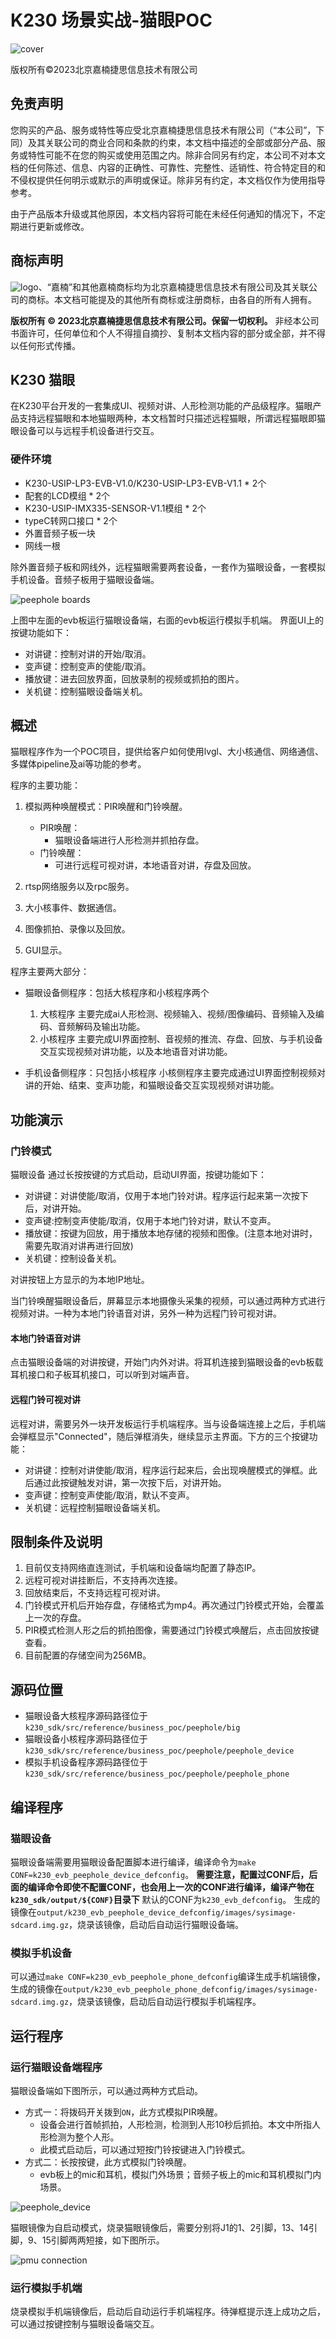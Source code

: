 # K230 场景实战-猫眼POC

![cover](images/canaan-cover.png)

版权所有©2023北京嘉楠捷思信息技术有限公司

<div style="page-break-after:always"></div>

## 免责声明

您购买的产品、服务或特性等应受北京嘉楠捷思信息技术有限公司（“本公司”，下同）及其关联公司的商业合同和条款的约束，本文档中描述的全部或部分产品、服务或特性可能不在您的购买或使用范围之内。除非合同另有约定，本公司不对本文档的任何陈述、信息、内容的正确性、可靠性、完整性、适销性、符合特定目的和不侵权提供任何明示或默示的声明或保证。除非另有约定，本文档仅作为使用指导参考。

由于产品版本升级或其他原因，本文档内容将可能在未经任何通知的情况下，不定期进行更新或修改。

## 商标声明

![logo](images/logo.png)、“嘉楠”和其他嘉楠商标均为北京嘉楠捷思信息技术有限公司及其关联公司的商标。本文档可能提及的其他所有商标或注册商标，由各自的所有人拥有。

**版权所有 © 2023北京嘉楠捷思信息技术有限公司。保留一切权利。**
非经本公司书面许可，任何单位和个人不得擅自摘抄、复制本文档内容的部分或全部，并不得以任何形式传播。

<div style="page-break-after:always"></div>

## K230 猫眼

在K230平台开发的一套集成UI、视频对讲、人形检测功能的产品级程序。猫眼产品支持远程猫眼和本地猫眼两种，本文档暂时只描述远程猫眼，所谓远程猫眼即猫眼设备可以与远程手机设备进行交互。

### 硬件环境

- K230-USIP-LP3-EVB-V1.0/K230-USIP-LP3-EVB-V1.1 * 2个
- 配套的LCD模组 * 2个
- K230-USIP-IMX335-SENSOR-V1.1模组 * 2个
- typeC转网口接口 * 2个
- 外置音频子板一块
- 网线一根

除外置音频子板和网线外，远程猫眼需要两套设备，一套作为猫眼设备，一套模拟手机设备。音频子板用于猫眼设备端。

![peephole boards](./images/peephole_boards.jpg)

上图中左面的evb板运行猫眼设备端，右面的evb板运行模拟手机端。
界面UI上的按键功能如下：

- 对讲键：控制对讲的开始/取消。
- 变声键：控制变声的使能/取消。
- 播放键：进去回放界面，回放录制的视频或抓拍的图片。
- 关机键：控制猫眼设备端关机。

## 概述

猫眼程序作为一个POC项目，提供给客户如何使用lvgl、大小核通信、网络通信、多媒体pipeline及ai等功能的参考。

程序的主要功能：

1. 模拟两种唤醒模式：PIR唤醒和门铃唤醒。

   - PIR唤醒：
     - 猫眼设备端进行人形检测并抓拍存盘。
   - 门铃唤醒：
     - 可进行远程可视对讲，本地语音对讲，存盘及回放。

1. rtsp网络服务以及rpc服务。
1. 大小核事件、数据通信。
1. 图像抓拍、录像以及回放。
1. GUI显示。

程序主要两大部分：

- 猫眼设备侧程序：包括大核程序和小核程序两个
  1. 大核程序
  主要完成ai人形检测、视频输入、视频/图像编码、音频输入及编码、音频解码及输出功能。
  1. 小核程序
  主要完成UI界面控制、音视频的推流、存盘、回放、与手机设备交互实现视频对讲功能，以及本地语音对讲功能。

- 手机设备侧程序：只包括小核程序
  小核侧程序主要完成通过UI界面控制视频对讲的开始、结束、变声功能，和猫眼设备交互实现视频对讲功能。

## 功能演示

### 门铃模式

猫眼设备
通过长按按键的方式启动，启动UI界面，按键功能如下：

- 对讲键：对讲使能/取消，仅用于本地门铃对讲。程序运行起来第一次按下后，对讲开始。
- 变声键:控制变声使能/取消，仅用于本地门铃对讲，默认不变声。
- 播放键：按键为回放，用于播放本地存储的视频和图像。(注意本地对讲时，需要先取消对讲再进行回放)
- 关机键：控制设备关机。

对讲按钮上方显示的为本地IP地址。

当门铃唤醒猫眼设备后，屏幕显示本地摄像头采集的视频，可以通过两种方式进行视频对讲。一种为本地门铃语音对讲，另外一种为远程门铃可视对讲。

#### 本地门铃语音对讲

点击猫眼设备端的对讲按键，开始门内外对讲。将耳机连接到猫眼设备的evb板载耳机接口和子板耳机接口，可以听到对端声音。

#### 远程门铃可视对讲

远程对讲，需要另外一块开发板运行手机端程序。当与设备端连接上之后，手机端会弹框显示"Connected"，随后弹框消失，继续显示主界面。下方的三个按键功能：

- 对讲键：控制对讲使能/取消，程序运行起来后，会出现唤醒模式的弹框。此后通过此按键触发对讲，第一次按下后，对讲开始。
- 变声键：控制变声使能/取消，默认不变声。
- 关机键：远程控制猫眼设备端关机。

## 限制条件及说明

1. 目前仅支持网络直连测试，手机端和设备端均配置了静态IP。
1. 远程可视对讲挂断后，不支持再次连接。
1. 回放结束后，不支持远程可视对讲。
1. 门铃模式开机后开始存盘，存储格式为mp4。再次通过门铃模式开始，会覆盖上一次的存盘。
1. PIR模式检测人形之后的抓拍图像，需要通过门铃模式唤醒后，点击回放按键查看。
1. 目前配置的存储空间为256MB。

## 源码位置

- 猫眼设备大核程序源码路径位于`k230_sdk/src/reference/business_poc/peephole/big`
- 猫眼设备小核程序源码路径位于 `k230_sdk/src/reference/business_poc/peephole/peephole_device`
- 模拟手机设备程序源码路径位于`k230_sdk/src/reference/business_poc/peephole/peephole_phone`

## 编译程序

### 猫眼设备

猫眼设备端需要用猫眼设备配置脚本进行编译，编译命令为`make CONF=k230_evb_peephole_device_defconfig`。
**需要注意，配置过CONF后，后面的编译命令即使不配置CONF，也会用上一次的CONF进行编译，编译产物在`k230_sdk/output/${CONF}`目录下**
默认的CONF为`k230_evb_defconfig`。
生成的镜像在`output/k230_evb_peephole_device_defconfig/images/sysimage-sdcard.img.gz`，烧录该镜像，启动后自动运行猫眼设备端。

### 模拟手机设备

可以通过`make CONF=k230_evb_peephole_phone_defconfig`编译生成手机端镜像，生成的镜像在`output/k230_evb_peephole_phone_defconfig/images/sysimage-sdcard.img.gz`，烧录该镜像，启动后自动运行模拟手机端程序。

## 运行程序

### 运行猫眼设备端程序

猫眼设备端如下图所示，可以通过两种方式启动。

- 方式一：将拨码开关拨到`ON`，此方式模拟PIR唤醒。
  - 设备会进行首帧抓拍，人形检测，检测到人形10秒后抓拍。本文中所指人形检测为整个人形。
  - 此模式启动后，可以通过短按门铃按键进入门铃模式。
- 方式二：长按按键，此方式模拟门铃唤醒。
  - evb板上的mic和耳机，模拟门外场景；音频子板上的mic和耳机模拟门内场景。

![peephole_device](./images/peephole_device.png)

猫眼镜像为自启动模式，烧录猫眼镜像后，需要分别将J1的1、2引脚，13、14引脚，9、15引脚两两短接，如下图所示。

![pmu connection](./images/pmu_connection.jpg)

### 运行模拟手机端

烧录模拟手机端镜像后，启动后自动运行手机端程序。待弹框提示连上成功之后，可以通过按键控制与猫眼设备端交互。
